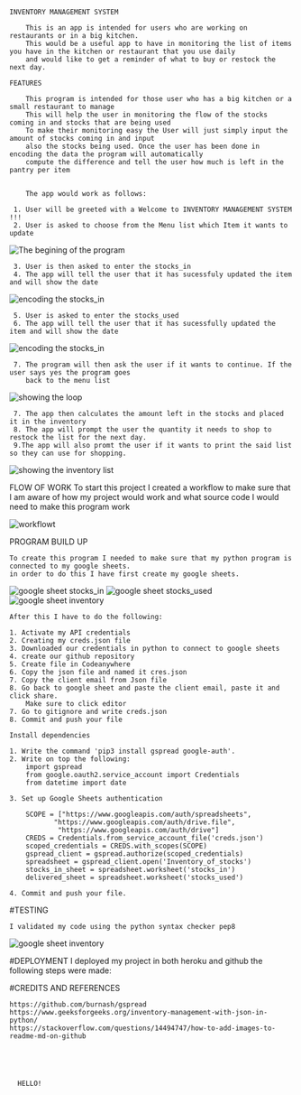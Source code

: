     INVENTORY MANAGEMENT SYSTEM

        This is an app is intended for users who are working on restaurants or in a big kitchen.
        This would be a useful app to have in monitoring the list of items you have in the kitchen or restaurant that you use daily 
        and would like to get a reminder of what to buy or restock the next day.

    FEATURES

        This program is intended for those user who has a big kitchen or a small restaurant to manage
        This will help the user in monitoring the flow of the stocks coming in and stocks that are being used
        To make their monitoring easy the User will just simply input the amount of stocks coming in and input
        also the stocks being used. Once the user has been done in encoding the data the program will automatically 
        compute the difference and tell the user how much is left in the pantry per item


        The app would work as follows:

     1. User will be greeted with a Welcome to INVENTORY MANAGEMENT SYSTEM !!!
     2. User is asked to choose from the Menu list which Item it wants to update
![The begining of the program](./images/begining_heroku.jpg)
     
     3. User is then asked to enter the stocks_in
     4. The app will tell the user that it has sucessfuly updated the item and will show the date
![encoding the stocks_in](./images/stocks_in_heroku.jpg)

     5. User is asked to enter the stocks_used
     6. The app will tell the user that it has sucessfully updated the item and will show the date
![encoding the stocks_in](./images/stocks_used_heroku.jpg)

     7. The program will then ask the user if it wants to continue. If the user says yes the program goes
        back to the menu list
![showing the loop](./images/loopheroku.jpg)

     7. The app then calculates the amount left in the stocks and placed it in the inventory
     8. The app will prompt the user the quantity it needs to shop to restock the list for the next day. 
     9.The app will also promt the user if it wants to print the said list so they can use for shopping.
![showing the inventory list](./images/inventory_list.jpg)


FLOW OF WORK
    To start this project I created a workflow to make sure that I am aware of how my project would work
    and what source code I would need to make this program work

![workflowt](./images/workflow.jpg)

PROGRAM BUILD UP

    To create this program I needed to make sure that my python program is connected to my google sheets. 
    in order to do this I have first create my google sheets.
![google sheet stocks_in](./images/stocks_in.jpg)
![google sheet stocks_used](./images/stocks_used.jpg)
![google sheet inventory](./images/inventory.jpg)

    After this I have to do the following:
    
    1. Activate my API credentials
    2. Creating my creds.json file
    3. Downloaded our credentials in python to connect to google sheets
    4. create our github repository
    5. Create file in Codeanywhere 
    6. Copy the json file and named it cres.json
    7. Copy the client email from Json file
    8. Go back to google sheet and paste the client email, paste it and click share. 
        Make sure to click editor
    7. Go to gitignore and write creds.json
    8. Commit and push your file

    Install dependencies

    1. Write the command 'pip3 install gspread google-auth'.  
    2. Write on top the following:
        import gspread
        from google.oauth2.service_account import Credentials
        from datetime import date

    3. Set up Google Sheets authentication

        SCOPE = ["https://www.googleapis.com/auth/spreadsheets",
               "https://www.googleapis.com/auth/drive.file",
                "https://www.googleapis.com/auth/drive"]
        CREDS = Credentials.from_service_account_file('creds.json')
        scoped_credentials = CREDS.with_scopes(SCOPE)
        gspread_client = gspread.authorize(scoped_credentials)
        spreadsheet = gspread_client.open('Inventory_of_stocks')
        stocks_in_sheet = spreadsheet.worksheet('stocks_in')
        delivered_sheet = spreadsheet.worksheet('stocks_used')

    4. Commit and push your file.


#TESTING

    I validated my code using the python syntax checker pep8
![google sheet inventory](./images//pythonchecker.jpg)


#DEPLOYMENT
    I deployed my project in both heroku and github
    the following steps were made:


#CREDITS AND REFERENCES

    https://github.com/burnash/gspread
    https://www.geeksforgeeks.org/inventory-management-with-json-in-python/
    https://stackoverflow.com/questions/14494747/how-to-add-images-to-readme-md-on-github

    

    

      HELLO!



